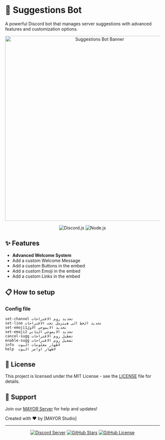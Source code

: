 # 🤖 Suggestions Bot

A powerful Discord bot that manages server suggestions with advanced features and customization options.

<div align="center">
  <img src="https://images-ext-1.discordapp.net/external/cmMlqNBayVXYs3Z-iu_gONR8AxsgwrFtqfixRkTqlI8/%3Fsize%3D4096/https/cdn.discordapp.com/banners/880010973216387193/f117e53adb75b33f351234335cda99dc.webp?format=webp" alt="Suggestions Bot Banner" width="600"/>

  ![Discord.js](https://img.shields.io/badge/Discord.js-v13-blue?style=for-the-badge&logo=discord&logoColor=white)
  ![Node.js](https://img.shields.io/badge/Node.js-43853D?style=for-the-badge&logo=node.js&logoColor=white)  
</div>

## ✨ Features

- **Advanced Welcome System**
- Add a custom Welcome Message
- Add a custom Buttons in the embed
- Add a custom Emoji in the embed
- Add a custom Links in the embed

## 📋 How to setup

### Config file
```
set-channel تحديد روم الاقتراحات
set-line تحديد الخط الي هينرسل تحت الاقتراحات
set-emoji1تحديد الايموجي الاول
set-emoji2 تحديد الايموجي الثاني
cancel-sugg تعطيل روم الاقتراحات
enable-sugg تفعيل روم الاقتراحات
info  لاظهار معلومات البوت
help  لاظهار اوامر البوت
```

## 📝 License

This project is licensed under the MIT License - see the [LICENSE](LICENSE) file for details.

## 🤝 Support

Join our [MAYOR Server](https://discord.gg/FrS55kteFP) for help and updates!

Created with ❤️ by [MAYOR Studio]

---

<div align="center">
  
  [![Discord Server](https://img.shields.io/discord/YOUR_SERVER_ID?color=7289da&logo=discord&logoColor=white&style=for-the-badge)](https://discord.gg/your-server)
  [![GitHub Stars](https://img.shields.io/github/stars/yourusername/suggestions-bot?style=for-the-badge)](https://github.com/yourusername/suggestions-bot/stargazers)
  [![GitHub License](https://img.shields.io/github/license/yourusername/suggestions-bot?style=for-the-badge)](https://github.com/yourusername/suggestions-bot/blob/main/LICENSE)
  
</div>
